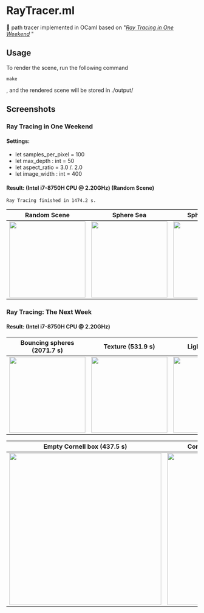 
# RayTracer.ml

🌈 path tracer implemented in OCaml based on "[_Ray Tracing in One Weekend_](https://raytracing.github.io/books/RayTracingInOneWeekend.html)
"

## Usage

To render the scene, run the following command
``` 
make
```
 , and the rendered scene will be stored in ./output/

## Screenshots

### Ray Tracing in One Weekend

#### Settings:

- let samples_per_pixel = 100
- let max_depth : int = 50
- let aspect_ratio = 3.0 /. 2.0
- let image_width : int = 400

#### Result: (Intel i7-8750H CPU @ 2.20GHz) (Random Scene)

```
Ray Tracing finished in 1474.2 s.
```
Random Scene               |Sphere Sea                 |Sphere Sea (hd)
:-------------------------:|:-------------------------:|:-------------------------:
<img src="https://z3.ax1x.com/2021/07/03/R2tV3V.png" height = 200 alt="">  |  <img src="https://z3.ax1x.com/2021/07/03/RRdt9s.png" height = 200 alt="" > | <img src="https://z3.ax1x.com/2021/07/06/RoZRgO.png" height = 200 alt="" >


### Ray Tracing: The Next Week


#### Result: (Intel i7-8750H CPU @ 2.20GHz)

Bouncing spheres (2071.7 s)| Texture (531.9 s)         | Light (1654.9 s)
:-------------------------:|:-------------------------:|:-------------------------:
<img src="https://z3.ax1x.com/2021/07/06/RI43TK.png" height = 200 alt="">  |  <img src="https://z3.ax1x.com/2021/07/06/R7NOhV.png" height = 200 alt="">  | <img src="https://z3.ax1x.com/2021/07/07/RHL2uV.png" height = 200 alt="">

Empty Cornell box (437.5 s)|Cornell box with two blocks (958.3 s)|Standard Cornell box (1165.1 s)
:-------------------------:|:-------------------------:|:-------------------------:
<img src="https://z3.ax1x.com/2021/07/08/RXcGNt.png" height = 400 alt="">  |  <img src="https://z3.ax1x.com/2021/07/08/RXhn3t.png" height = 400 alt="">  | <img src="https://z3.ax1x.com/2021/07/09/RXbC0P.png" height = 400 alt="">